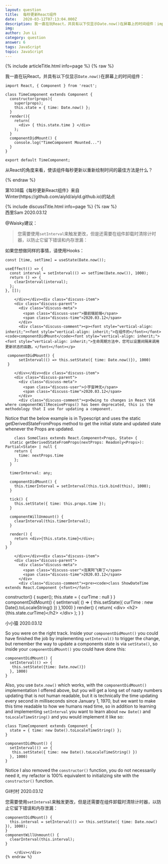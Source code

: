 ```yaml
---
layout: question
title:  每秒更新React组件
date:   2020-03-12T07:13:04.000Z
description: 我一直在玩React，并具有以下仅显示Date.now()在屏幕上的时间组件：import React, { Component } from 're...
img: 
author: Jun Li
category: question
answer: 6
tags: JavaScript
topic: JavaScript
---
```

<div class="article-root">
  <div class="article">
    {% include articleTitle.html info=page %}
    {% raw %}
    <div class="article-content"><p><font style="vertical-align: inherit;"><font style="vertical-align: inherit;">我一直在玩React，并具有以下仅显示</font></font><code>Date.now()</code><font style="vertical-align: inherit;"><font style="vertical-align: inherit;">在屏幕上的</font><font style="vertical-align: inherit;">时间组件</font><font style="vertical-align: inherit;">：</font></font></p>

<pre><code>import React, { Component } from 'react';<font></font>
<font></font>
class TimeComponent extends Component {<font></font>
  constructor(props){<font></font>
    super(props);<font></font>
    this.state = { time: Date.now() };<font></font>
  }<font></font>
  render(){<font></font>
    return(<font></font>
      &lt;div&gt; { this.state.time } &lt;/div&gt;<font></font>
    );<font></font>
  }<font></font>
  componentDidMount() {<font></font>
    console.log("TimeComponent Mounted...")<font></font>
  }<font></font>
}<font></font>
<font></font>
export default TimeComponent;<font></font>
</code></pre>

<p><font style="vertical-align: inherit;"><font style="vertical-align: inherit;">从React的角度来看，使该组件每秒更新以重新绘制时间的最佳方法是什么？</font></font></p></div>
    {% endraw %}
  </div>
  <p class="winter_mark">第1038篇《每秒更新React组件》来自Winter(https://github.com/aiyld/aiyld.github.io)的站点</p>
  <div class="discuss-wrapper">
    {% include discussTitle.html info=page %}
    {% raw %}
    <div class="discuss-item">
        <div class="discuss-parent">
          <div class="discuss-meta">
            <span class="discuss-user">西里Sam</span>
            <span class="discuss-time">2020.03.12</span>
          </div>
          <div class="discuss-comment"><p><font style="vertical-align: inherit;"><font style="vertical-align: inherit;">@Waisky建议：</font></font></p>

<blockquote>
  <p><font style="vertical-align: inherit;"><font style="vertical-align: inherit;">您需要使用</font></font><code>setInterval</code><font style="vertical-align: inherit;"><font style="vertical-align: inherit;">来触发更改，但是还需要在组件卸载时清除计时器，以防止它留下错误和内存泄漏：</font></font></p>
</blockquote>

<p><font style="vertical-align: inherit;"><font style="vertical-align: inherit;">如果您想做同样的事情，请使用Hooks：</font></font></p>

<pre class="lang-js prettyprint-override"><code>const [time, setTime] = useState(Date.now());<font></font>
<font></font>
useEffect(() =&gt; {<font></font>
  const interval = setInterval(() =&gt; setTime(Date.now()), 1000);<font></font>
  return () =&gt; {<font></font>
    clearInterval(interval);<font></font>
  };<font></font>
}, []);<font></font>
</code></pre></div>
        </div></div><div class="discuss-item">
        <div class="discuss-parent">
          <div class="discuss-meta">
            <span class="discuss-user">猿前端前端</span>
            <span class="discuss-time">2020.03.12</span>
          </div>
          <div class="discuss-comment"><p><font style="vertical-align: inherit;"><font style="vertical-align: inherit;">在组件的</font></font><code>componentDidMount</code><font style="vertical-align: inherit;"><font style="vertical-align: inherit;">生命周期方法中，您可以设置间隔来调用更新状态的函数。</font></font></p>

<pre><code> componentDidMount() {<font></font>
      setInterval(() =&gt; this.setState({ time: Date.now()}), 1000)<font></font>
 }<font></font>
</code></pre></div>
        </div></div><div class="discuss-item">
        <div class="discuss-parent">
          <div class="discuss-meta">
            <span class="discuss-user">小宇宙神无</span>
            <span class="discuss-time">2020.03.12</span>
          </div>
          <div class="discuss-comment"><p>Owing to changes in React V16 where componentWillReceiveProps() has been deprecated, this is the methodology that I use for updating a component.
Notice that the below example is in Typescript and uses the static getDerivedStateFromProps method to get the initial state and updated state whenever the Props are updated.</p>

<pre><code>    class SomeClass extends React.Component&lt;Props, State&gt; {<font></font>
  static getDerivedStateFromProps(nextProps: Readonly&lt;Props&gt;): Partial&lt;State&gt; | null {<font></font>
    return {<font></font>
      time: nextProps.time<font></font>
    };<font></font>
  }<font></font>
<font></font>
  timerInterval: any;<font></font>
<font></font>
  componentDidMount() {<font></font>
    this.timerInterval = setInterval(this.tick.bind(this), 1000);<font></font>
  }<font></font>
<font></font>
  tick() {<font></font>
    this.setState({ time: this.props.time });<font></font>
  }<font></font>
<font></font>
  componentWillUnmount() {<font></font>
    clearInterval(this.timerInterval);<font></font>
  }<font></font>
<font></font>
  render() {<font></font>
    return &lt;div&gt;{this.state.time}&lt;/div&gt;;<font></font>
  }<font></font>
}<font></font>
</code></pre></div>
        </div></div><div class="discuss-item">
        <div class="discuss-parent">
          <div class="discuss-meta">
            <span class="discuss-user">泡芙阿飞斯丁</span>
            <span class="discuss-time">2020.03.12</span>
          </div>
          <div class="discuss-comment"><pre><code>class ShowDateTime extends React.Component {<font></font>
   constructor() {<font></font>
      super();<font></font>
      this.state = {<font></font>
        curTime : null<font></font>
      }<font></font>
    }<font></font>
    componentDidMount() {<font></font>
      setInterval( () =&gt; {<font></font>
        this.setState({<font></font>
          curTime : new Date().toLocaleString()<font></font>
        })<font></font>
      },1000)<font></font>
    }<font></font>
   render() {<font></font>
        return(<font></font>
          &lt;div&gt;<font></font>
            &lt;h2&gt;{this.state.curTime}&lt;/h2&gt;<font></font>
          &lt;/div&gt;<font></font>
        );<font></font>
      }<font></font>
    }<font></font>
</code></pre></div>
        </div></div><div class="discuss-item">
        <div class="discuss-parent">
          <div class="discuss-meta">
            <span class="discuss-user">小小猿</span>
            <span class="discuss-time">2020.03.12</span>
          </div>
          <div class="discuss-comment"><p>So you were on the right track. Inside your <code>componentDidMount()</code> you could have finished the job by implementing <code>setInterval()</code> to trigger the change, but remember the way to update a components state is via <code>setState()</code>, so inside your <code>componentDidMount()</code> you could have done this:</p>

<pre><code>componentDidMount() {<font></font>
  setInterval(() =&gt; {<font></font>
   this.setState({time: Date.now()})    <font></font>
  }, 1000)<font></font>
}<font></font>
</code></pre>

<p>Also, you use <code>Date.now()</code> which works, with the <code>componentDidMount()</code> implementation I offered above, but you will get a long set of nasty numbers updating that is not human readable, but it is technically the time updating every second in milliseconds since January 1, 1970, but we want to make this time readable to how we humans read time, so in addition to learning and implementing <code>setInterval</code> you want to learn about <code>new Date()</code> and <code>toLocaleTimeString()</code> and you would implement it like so:</p>

<pre><code>class TimeComponent extends Component {<font></font>
  state = { time: new Date().toLocaleTimeString() };<font></font>
}<font></font>
<font></font>
componentDidMount() {<font></font>
  setInterval(() =&gt; {<font></font>
   this.setState({ time: new Date().toLocaleTimeString() })    <font></font>
  }, 1000)<font></font>
}<font></font>
</code></pre>

<p>Notice I also removed the <code>constructor()</code> function, you do not necessarily need it, my refactor is 100% equivalent to initializing site with the <code>constructor()</code> function.</p></div>
        </div></div><div class="discuss-item">
        <div class="discuss-parent">
          <div class="discuss-meta">
            <span class="discuss-user">Gil村村</span>
            <span class="discuss-time">2020.03.12</span>
          </div>
          <div class="discuss-comment"><p><font style="vertical-align: inherit;"><font style="vertical-align: inherit;">您需要使用</font></font><code>setInterval</code><font style="vertical-align: inherit;"><font style="vertical-align: inherit;">来触发更改，但是还需要在组件卸载时清除计时器，以防止它留下错误和内存泄漏：</font></font></p>

<pre class="lang-js prettyprint-override"><code>componentDidMount() {<font></font>
  this.interval = setInterval(() =&gt; this.setState({ time: Date.now() }), 1000);<font></font>
}<font></font>
componentWillUnmount() {<font></font>
  clearInterval(this.interval);<font></font>
}<font></font>
</code></pre></div>
        </div></div>
    {% endraw %}
  </div>
<div>

